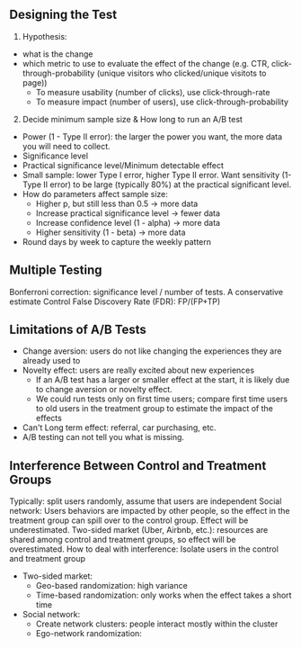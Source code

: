 ## Designing the Test

1. Hypothesis: 
  - what is the change
  - which metric to use to evaluate the effect of the change (e.g. CTR, click-through-probability (unique visitors who clicked/unique visitots to page))
    - To measure usability (number of clicks), use click-through-rate
    - To measure impact (number of users), use click-through-probability
2. Decide minimum sample size & How long to run an A/B test
  - Power (1 - Type II error): the larger the power you want, the more data you will need to collect.
  - Significance level
  - Practical significance level/Minimum detectable effect
  - Small sample: lower Type I error, higher Type II error. Want sensitivity (1-Type II error) to be large (typically 80%) at the practical significant level.
  - How do parameters affect sample size:
    - Higher p, but still less than 0.5 -> more data
    - Increase practical significance level -> fewer data
    - Increase confidence level (1 - alpha) -> more data
    - Higher sensitivity (1 - beta) -> more data
  - Round days by week to capture the weekly pattern

## Multiple Testing

Bonferroni correction: significance level / number of tests. 
  A conservative estimate
Control False Discovery Rate (FDR): FP/(FP+TP)

## Limitations of A/B Tests

- Change aversion: users do not like changing the experiences they are already used to
- Novelty effect: users are really excited about new experiences
  - If an A/B test has a larger or smaller effect at the start, it is likely due to change aversion or novelty effect.
  - We could run tests only on first time users; compare first time users to old users in the treatment group to estimate the impact of the effects
- Can't Long term effect: referral, car purchasing, etc.
- A/B testing can not tell you what is missing.

## Interference Between Control and Treatment Groups

Typically: split users randomly, assume that users are independent
Social network: Users behaviors are impacted by other people, so the effect in the treatment group can spill over to the control group. Effect will be underestimated.
Two-sided market (Uber, Airbnb, etc.): resources are shared among control and treatment groups, so effect will be overestimated.
How to deal with interference: Isolate users in the control and treatment group
- Two-sided market:   
  - Geo-based randomization: high variance
  - Time-based randomization: only works when the effect takes a short time
- Social network:
  - Create network clusters: people interact mostly within the cluster
  - Ego-network randomization: 
